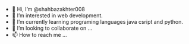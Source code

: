 - 👋 Hi, I’m @shahbazakhter008
- 👀 I’m interested in web development.
- 🌱 I’m currently learning programing languages java csript and python.
- 💞️ I’m looking to collaborate on ...
- 📫 How to reach me ...

<!---
shahbazakhter008/shahbazakhter008 is a ✨ special ✨ repository because its `README.md` (this file) appears on your GitHub profile.
You can click the Preview link to take a look at your changes.
--->
